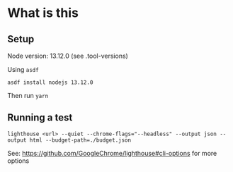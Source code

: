 # What is this

## Setup

Node version: 13.12.0 (see .tool-versions)

Using `asdf` 

```
asdf install nodejs 13.12.0
```

Then run `yarn`

## Running a test

```
lighthouse <url> --quiet --chrome-flags="--headless" --output json --output html --budget-path=./budget.json
```

See: https://github.com/GoogleChrome/lighthouse#cli-options for more options


